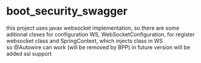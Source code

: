 # boot_security_swagger
this project uses javax websocket implementation, so there are some aditional clsses for configuration WS, 
WebSocketConfiguration, for register websocket class and SpringContext, which injects class in WS  
so @Autowire can work (will be removed by BPP)
in future version will be added ssl support
